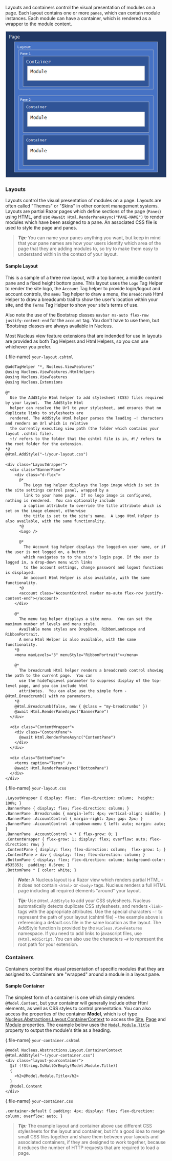 Layouts and containers control the visual presentation of modules on a page.  Each layout contains one or more `panes`, which can contain module
instances.  Each module can have a container, which is rendered as a wrapper to the module content.

![Layouts and Containers](Layouts-and-Containers.png)

### Layouts
Layouts control the visual presentation of modules on a page.  Layouts are often called "Themes" or "Skins" in other content management systems.  Layouts 
are partial Razor pages which define sections of the page (`Panes`) using HTML, and use `@await Html.RenderPaneAsync("PANE-NAME")`
to render modules which have been assigned to a pane.  An associated CSS file is used to style the page and panes.

> **_Tip:_**  You can name your panes anything you want, but keep in mind that your pane names are how your users identify which area of the page that they
are adding modules to, so try to make them easy to understand within in the context of your layout.

#### Sample Layout
This is a sample of a three row layout, with a top banner, a middle content pane and a fixed height bottom pane.  This layout uses the `Logo` Tag Helper
to render the site logo, the `Account` Tag helper to provide login/logout and account controls, the `menu` Tag helper to draw a menu, the `Breadcrumb`
Html Helper to draw a breadcumb trail to show the user's location within your site, and the `Terms` Tag Helper to show your site's terms of use.  

Also note the use of the Bootstrap classes `navbar ms-auto flex-row justify-content-end` for the `account` tag.  You don't have to use them, but 
'Bootstrap classes are always available in Nucleus.

Most Nucleus view feature extensions that are indended for use in layouts are provided as both Tag Helpers and Html Helpers, so you can use whichever you 
prefer.

{.file-name}
`your-layout.cshtml`
```
@addTagHelper "*, Nucleus.ViewFeatures"
@using Nucleus.ViewFeatures.HtmlHelpers
@using Nucleus.ViewFeatures
@using Nucleus.Extensions

@*
  Use the AddStyle Html helper to add stylesheet (CSS) files required by your layout.  The AddStyle Html 
  helper can resolve the Url to your stylesheet, and ensures that no duplicate links to stylesheets are 
  rendered. The AddStyle Html helper parses the leading ~! characters and renders an Url which is relative 
  the currently executing view path (the folder which contains your layout .cshtml file).
  ~!/ refers to the folder that the cshtml file is in, #!/ refers to the root folder for the extension. 
*@
@Html.AddStyle("~!/your-layout.css")

<div class="LayoutWrapper">
  <div class="BannerPane">
    <div class="d-flex">
      @*  
        The Logo tag helper displays the logo image which is set in the site settings control panel, wrapped by a
        link to your home page.  If no logo image is configured, nothing is rendered.  You can optionally include 
        a caption attribute to override the title attribute which is set on the image element, otherwise 
        the title is set to the site's name.  A Logo Html Helper is also available, with the same functionality.
      *@
      <Logo />

      @*  
        The Account tag helper displays the logged-on user name, or if the user is not logged on, a button 
        which navigates to to the site's login page. If the user is logged in, a drop-down menu with links 
        to the account settings, change password and logout functions is displayed.  
        An account Html Helper is also available, with the same functionality.
      *@
      <account class="AccountControl navbar ms-auto flex-row justify-content-end"></account>
    </div>

    @*  
      The menu tag helper displays a site menu.  You can set the maximum number of levels and menu style.  
      Available menu styles are DropDown, RibbonLandscape and RibbonPortrait.
      A menu Html Helper is also available, with the same functionality.
    *@
    <menu maxLevels="3" menuStyle="RibbonPortrait"></menu>

    @*
      The breadcrumb Html helper renders a breadcrumb control showing the path to the current page.  You can 
      use the hideTopLevel parameter to suppress display of the top-level page, and you can include html 
      attributes.  You can also use the simple form - @Html.Breadcrumb() with no parameters.
    *@
    @Html.Breadcrumb(false, new { @class = "my-breadcrumbs" })
    @await Html.RenderPaneAsync("BannerPane")
  </div>

  <div class="ContentWrapper">
    <div class="ContentPane">
      @await Html.RenderPaneAsync("ContentPane")
    </div>
  </div>

  <div class="BottomPane">
    <terms caption="Terms" />
    @await Html.RenderPaneAsync("BottomPane")
  </div>
</div>
```

{.file-name}
`your-layout.css`
```
.LayoutWrapper { display: flex;  flex-direction: column;  height: 100%; }
.BannerPane { display: flex; flex-direction: column; }
.BannerPane .Breadcrumbs { margin-left: 4px; vertical-align: middle; }
.BannerPane .AccountControl { margin-right: 2px; gap: 2px; }
.BannerPane .AccountControl .dropdown-menu { left: auto; margin: auto; }
.BannerPane .AccountControl > * { flex-grow: 0; }
.ContentWrapper { flex-grow: 1; display: flex; overflow: auto; flex-direction: row; }
.ContentPane { display: flex; flex-direction: column;  flex-grow: 1; }
.ContentPane > div { display: flex; flex-direction: column; }
.BottomPane { display: flex; flex-direction: column; background-color: #535353;  padding: 0.5rem; }
.BottomPane * { color: white; }
```

> **_Note:_**  A Nucleus layout is a Razor view which renders partial HTML - it does not contain `<html>` or `<body>` tags.  Nucleus renders a full HTML 
page including all required elements "around" your layout.

> **_Tip:_**  Use `@Html.AddStyle` to add your CSS stylesheets.  Nucleus automatically detects duplicate CSS stylesheets, and renders `<link>` tags with the appropriate attributes.  Use
the special characters `~!` to represent the path of your layout (cshtml file) - the example above is referencing a default.css file in the same location as the layout.  The AddStyle function is
provided by the `Nucleus.ViewFeatures` namespace.  If you need to add links to javascript files, use `@Html.AddScript`.  You can also use the characters `~#` to represent the root 
path for your extension.

### Containers
Containers control the visual presentation of specific modules that they are assigned to.  Containers are "wrapped" around a module in a layout pane.

#### Sample Container
The simplest form of a container is one which simply renders `@Model.Content`, but your container will generally include other Html elements, as 
well as CSS styles to control prenentation.  You can also access the properties of the container **Model**, which is of type 
[Nucleus.Abstractions.Layout.ContainerContext](/api-documentation/Nucleus.Abstractions.xml/Nucleus.Abstractions.Layout.ContainerContext/) to 
access the [Site](/api-documentation/Nucleus.Abstractions.xml/Nucleus.Abstractions.Models.Site/), 
[Page](/api-documentation/Nucleus.Abstractions.xml/Nucleus.Abstractions.Models.Page/) and 
[Module](/api-documentation/Nucleus.Abstractions.xml/Nucleus.Abstractions.Models.PageModule/) properties.  The example below uses 
the [`Model.Module.Title`](/api-documentation/Nucleus.Abstractions.xml/Nucleus.Abstractions.Models.PageModule/#Title) property to output the 
module's title as a heading.

{.file-name}
`your-container.cshtml`
```
@model Nucleus.Abstractions.Layout.ContainerContext
@Html.AddStyle("~!/your-container.css")
<div class="layout-yourcontainer">
  @if (!String.IsNullOrEmpty(Model.Module.Title))
  {
    <h2>@Model.Module.Title</h2>
  }
  @Model.Content
</div>
```

{.file-name}
`your-container.css`
```
.container-default { padding: 4px; display: flex; flex-direction: column; overflow: auto; }
```

> **_Tip:_**  The example layout and container above use different CSS stylesheets for the layout and container, but it's a good idea to merge small CSS files together and share them between 
your layouts and associated containers, if they are designed to work together, because it reduces the number of HTTP requests that are required to load a page.  




